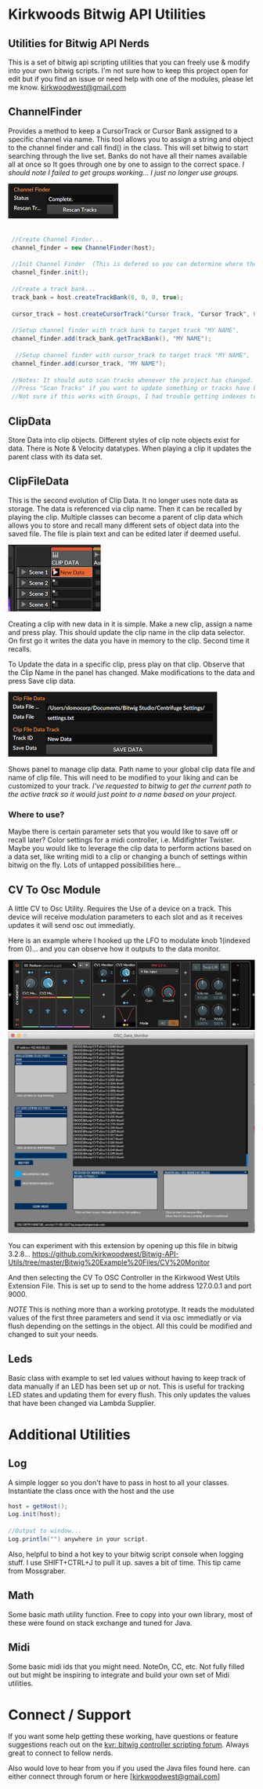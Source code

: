 # Kirkwoods Bitwig API Utilities
## Utilities for Bitwig API Nerds 

This is a set of bitwig api scripting utilities that you can freely use & modify into your own bitwig scripts. I'm not sure how to keep this project open for edit but if you find an issue or need help with one of the modules, please let me know. kirkwoodwest@gmail.com

## ChannelFinder
Provides a method to keep a CursorTrack or Cursor Bank assigned to a specific channel via name. This tool allows you to assign a string and object to the channel finder and call find() in the class. This will set bitwig to start searching through the live set. Banks do not have all their names available all at once so It goes through one by one to assign to the correct space. *I should note I failed to get groups working... I just no longer use groups.*

![Image Of Channel Finder Settings](https://github.com/kirkwoodwest/Bitwig-API-Utils/blob/master/documentation/channel_finder.png)

```Java

 //Create Channel Finder...
 channel_finder = new ChannelFinder(host);
 
 //Init Channel Finder  (This is defered so you can determine where the settings appear in your Controller Script.
 channel_finder.init();
 
 //Create a track bank...
 track_bank = host.createTrackBank(8, 0, 0, true);
 
 cursor_track = host.createCursorTrack("Cursor Track, "Cursor Track", 0, 0, false);
    
 //Setup channel finder with track bank to target track "MY NAME", 
 channel_finder.add(track_bank.getTrackBank(), "MY NAME");
 
  //Setup channel finder with cursor_track to target track "MY NAME", 
 channel_finder.add(cursor_track, "MY NAME");
 
 //Notes: It should auto scan tracks whenever the project has changed.
 //Press "Scan Tracks" if you want to update something or tracks have been moved in the set.
 //Not sure if this works with Groups, I had trouble getting indexes to line up.

```

## ClipData
Store Data into clip objects. Different styles of clip note objects exist for data. There is Note & Velocity datatypes. When playing a clip it updates the parent class with its data set.

## ClipFileData
This is the second evolution of Clip Data. It no longer uses note data as storage. The data is referenced via clip name. Then it can be recalled by playing the clip. Multiple classes can become a parent of clip data which allows you to store and recall many different sets of object data into the saved file. The file is plain text and can be edited later if deemed useful.


![Image of Clip](https://github.com/kirkwoodwest/Bitwig-API-Utils/blob/master/documentation/clip_data_clips.png)

Creating a clip with new data in it is simple. Make a new clip, assign a name and press play. This should update the clip name in the clip data selector. On first go it writes the data you have in memory to the clip. Second time it recalls. 

To Update the data in a specific clip, press play on that clip. Observe that the Clip Name in the panel has changed. Make modifications to the data and press Save clip data.

![Image of Clip Data](https://github.com/kirkwoodwest/Bitwig-API-Utils/blob/master/documentation/clip_data.png)

Shows panel to manage clip data. Path name to your global clip data file and name of clip file. This will need to be modified to your liking and can be customized to your track. *I've requested to bitwig to get the current path to the active track so it would just point to a name based on your project.*

### Where to use?
Maybe there is certain parameter sets that you would like to save off or recall later? Color settings for a midi controller, i.e. Midifighter Twister. Maybe you would like to leverage the clip data to perform actions based on a data set, like writing midi to a clip or changing a bunch of settings within bitwig on the fly. Lots of untapped possibilities here...

## CV To Osc Module
A little CV to Osc Utility. Requires the Use of a device on a track. This device will receive modulation parameters to each slot and as it receives updates it will send osc out immediatly. 

Here is an example where I hooked up the LFO to modulate knob 1(indexed from 0)... and you can observe how it outputs to the data monitor.

![Image of Bitwig Device Using CV To Osc](https://github.com/kirkwoodwest/Bitwig-API-Utils/blob/master/documentation/cv_to_osc_device.png)
![Image of Data Monitor receiving](https://github.com/kirkwoodwest/Bitwig-API-Utils/blob/master/documentation/cv_to_osc_data_monitor.png)

You can experiment with this extension by opening up this file in bitwig 3.2.8...
https://github.com/kirkwoodwest/Bitwig-API-Utils/tree/master/Bitwig%20Example%20Files/CV%20Monitor

And then selecting the CV To OSC Controller in the Kirkwood West Utils Extension File. This is set up to send to the home address 127.0.0.1 and port 9000. 

*NOTE* This is nothing more than a working prototype. It reads the modulated values of the first three parameters and send it via osc immediatly or via flush depending on the settings in the object. All this could be modified and changed to suit your needs. 

## Leds
Basic class with example to set led values without having to keep track of data manually if an LED has been set up or not. This is useful for tracking LED states and updating them for every flush. This only updates the values that have been changed via Lambda Supplier.

# Additional Utilities
## Log
A simple logger so you don't have to pass in host to all your classes. Instantiate the class once with the host and the use
```Java
host = getHost();
Log.init(host);

//Output to window...
Log.println("") anywhere in your script.
```
Also, helpful to bind a hot key to your bitwig script console when logging stuff. I use SHIFT+CTRL+J to pull it up. saves a bit of time. This tip came from Mossgraber.

## Math
Some basic math utility function. Free to copy into your own library, most of these were found on stack exchange and tuned for Java.

## Midi
Some basic midi ids that you might need. NoteOn, CC, etc. Not fully filled out but might be inspiring to integrate and build your own set of Midi utilities.

# Connect / Support
If you want some help getting these working, have questions or feature suggestions reach out on the [kvr: bitwig controller scripting forum]( https://www.kvraudio.com/forum/viewforum.php?f=268). Always great to connect to fellow nerds. 

Also would love to hear from you if you used the Java files found here. can either connect through forum or here [kirkwoodwest@gmail.com]
